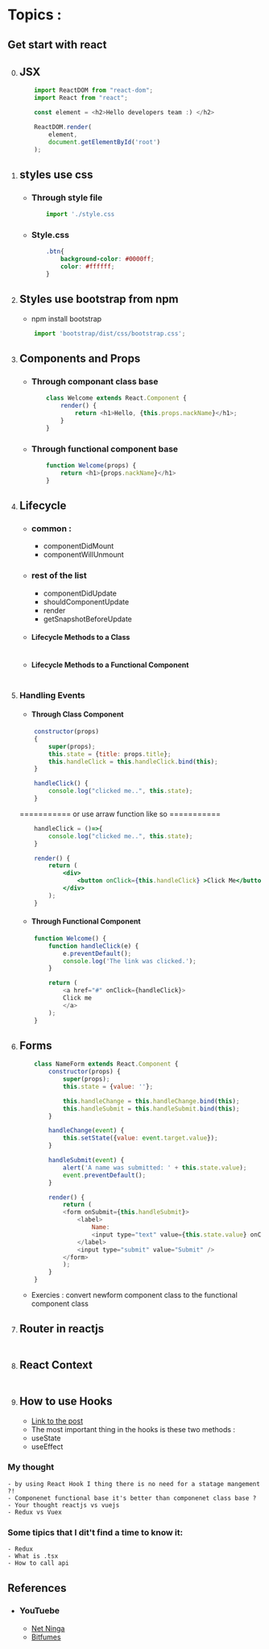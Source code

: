 # Topics :

## Get start with react
0. ## JSX
    ```js
        import ReactDOM from "react-dom";
        import React from "react";

        const element = <h2>Hello developers team :) </h2>

        ReactDOM.render(
            element,
            document.getElementById('root')
        );
    ```

1. ## styles use css
    - ### Through style file
        ```js
            import './style.css
        ```
    - ### Style.css
        ```css
            .btn{
                background-color: #0000ff;
                color: #ffffff;
            }
        ```

2. ## Styles use bootstrap from npm 
    - npm install bootstrap
    ```js
        import 'bootstrap/dist/css/bootstrap.css';
    ```

3. ## Components and Props
    - ### Through componant class base
        ```js
            class Welcome extends React.Component {
                render() {
                    return <h1>Hello, {this.props.nackName}</h1>;
                }
            }
        ```

    - ### Through functional component base
        ```js
            function Welcome(props) {
                return <h1>{props.nackName}</h1>
            }
        ```

4. ## Lifecycle 
    - ### common :
        * componentDidMount
        * componentWillUnmount

    - ### rest of the list
        * componentDidUpdate
        * shouldComponentUpdate
        * render
        * getSnapshotBeforeUpdate


    - #### Lifecycle Methods to a Class
        ```js

        ```
    - #### Lifecycle Methods to a Functional Component
        ```js

        ```

5. ### Handling Events
    - #### Through Class Component
    ```js
        constructor(props)
        {
            super(props);
            this.state = {title: props.title};
            this.handleClick = this.handleClick.bind(this);
        }

        handleClick() {
            console.log("clicked me..", this.state);
        }
    ```
    =========== or use arraw function like so ===========
    ```js
        handleClick = ()=>{
            console.log("clicked me..", this.state);
        }
    ```

    ```jsx
        render() { 
            return ( 
                <div>
                    <button onClick={this.handleClick} >Click Me</button>
                </div>
            );
        }
    ```

    - #### Through Functional Component
    ```js
        function Welcome() {
            function handleClick(e) {
                e.preventDefault();
                console.log('The link was clicked.');
            }

            return (
                <a href="#" onClick={handleClick}>
                Click me
                </a>
            );
        }
    ```

6. ## Forms
    ```js
        class NameForm extends React.Component {
            constructor(props) {
                super(props);
                this.state = {value: ''};

                this.handleChange = this.handleChange.bind(this);
                this.handleSubmit = this.handleSubmit.bind(this);
            }

            handleChange(event) {
                this.setState({value: event.target.value});
            }

            handleSubmit(event) {
                alert('A name was submitted: ' + this.state.value);
                event.preventDefault();
            }

            render() {
                return (
                <form onSubmit={this.handleSubmit}>
                    <label>
                        Name:
                        <input type="text" value={this.state.value} onChange={this.handleChange} />
                    </label>
                    <input type="submit" value="Submit" />
                </form>
                );
            }
        }
    ```
    - Exercies :
        convert newform component class to the functional component class

7. ## Router in reactjs
    ```js

    ```


8. ## React Context
    ```js

    ```

9. ## How to use Hooks
    * [Link to the post](https://dev.to/dan_abramov/making-sense-of-react-hooks-2eib)
    * The most important thing in the hooks is these two methods :
    * useState
    * useEffect

### My thought
    - by using React Hook I thing there is no need for a statage mangement ?!
    - Componenet functional base it's better than componenet class base ?
    - Your thought reactjs vs vuejs
    - Redux vs Vuex

### Some tipics that I dit't find a time to know it:
    - Redux
    - What is .tsx
    - How to call api


## References
- ### YouTuebe
    - [Net Ninga](https://www.youtube.com/watch?v=rDVe6pmeAjo&list=PL4cUxeGkcC9hNokByJilPg5g9m2APUePI&index=12)
    - [Bitfumes](https://www.youtube.com/watch?v=I6tbhNUU96Y&t=7310s)